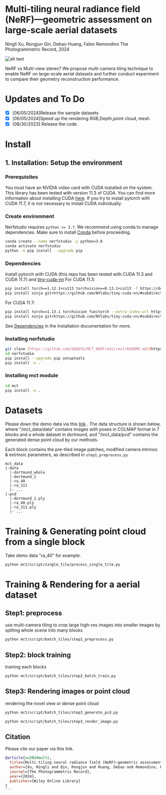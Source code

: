 # Multi-tiling neural radiance field (NeRF)—geometric assessment on large-scale aerial datasets 
Ningli Xu, Rongjun Qin, Debao Huang, Fabio Remondino
The Photogrammetric Record, 2024  

![alt text](comparison.png "Comparison between ours and SOTA MVS methods")

NeRF vs Multi-view stereo? We propose multi-camera tiling technique to enable NeRF on large-scale aerial datasets and further conduct experiment to compare their geometry reconstruction performance.

# Updates and To Do 
- [x] [06/05/2024]Release the sample datasets   
- [x] [06/05/2024]Speed up the rendering RGB,Depth,point cloud, mesh  
- [x] [08/30/2023] Release the code.  

# Install

## 1. Installation: Setup the environment
### Prerequisites
You must have an NVIDIA video card with CUDA installed on the system. This library has been tested with version 11.3 of CUDA. You can find more information about installing CUDA [here](https://docs.nvidia.com/cuda/cuda-quick-start-guide/index.html).
If you try to install pytorch with CUDA 11.7, it is not necessary to install CUDA individually.
### Create environment
Nerfstudio requires `python >= 3.7`. We recommend using conda to manage dependencies. Make sure to install [Conda](https://docs.conda.io/en/latest/miniconda.html) before proceeding.
```bash
conda create --name nerfstudio -y python=3.8
conda activate nerfstudio
python -m pip install --upgrade pip
```
### Dependencies
Install pytorch with CUDA (this repo has been tested with CUDA 11.3 and CUDA 11.7) and [tiny-cuda-nn](https://github.com/NVlabs/tiny-cuda-nn)
For CUDA 11.3:
```bash
pip install torch==1.12.1+cu113 torchvision==0.13.1+cu113 -f https://download.pytorch.org/whl/torch_stable.html
pip install ninja git+https://github.com/NVlabs/tiny-cuda-nn/#subdirectory=bindings/torch
```
For CUDA 11.7:
```bash
pip install torch==1.13.1 torchvision functorch --extra-index-url https://download.pytorch.org/whl/cu117
pip install ninja git+https://github.com/NVlabs/tiny-cuda-nn/#subdirectory=bindings/torch
```
See [Dependencies](https://github.com/nerfstudio-project/nerfstudio/blob/main/docs/quickstart/installation.md#dependencies)
in the Installation documentation for more.
### Installing nerfstudio
```bash
git clone [https://github.com/GDAOSU/MCT_NERF/edit/mct/README.md](https://github.com/GDAOSU/MCT_NERF)
cd nerfstudio
pip install --upgrade pip setuptools
pip install -e .
```
### Installing mct module
```bash
cd mct
pip install -e .
```
# Datasets
Please down the demo data via this [link](https://buckeyemailosu-my.sharepoint.com/:u:/g/personal/xu_3961_buckeyemail_osu_edu/EQPWDZYSurRKj2pNDYfvdjAB-_lTkBTkGFbmEZJj66iprQ?e=KhaxWc) . The data structure is shown below, where "/mct_data/data" contains images with poses in COLMAP format in 7 blocks and a whole dataset in dortmund, and "/mct_data/pcd" contains the generated dense point cloud by our methods.

Each block contains the pre-tiled image patches, modified camera intrinsic & extrinsic parameters, as described in `step1_preprocess.py`
```
mct_data
|-data
  |-dortmund_whole
  |-dortmund_1
  |-ra_40
  |-ra_311
  |- ...
|-pcd
  |-dortmund_1.ply
  |-ra_40.ply
  |-ra_311.ply
  |- ...
```

# Training & Generating point cloud from a single block
Take demo data "ra_40" for example.
```
python mct/script/single_tile/process_single_tile.py
```


# Training & Rendering for a aerial dataset
## Step1: preprocess   
use multi-camera tiling to crop large high-res images into smaller images by spliting whole scene into many blocks  
```bash
python mct/script/batch_tiles/step1_preprocess.py
```

## Step2: block training  
training each blocks  
```bash
python mct/script/batch_tiles/step2_batch_train.py
```

## Step3: Rendering images or point cloud  
rendering the novel view or dense point cloud   
```bash
python mct/script/batch_tiles/step3_generate_pcd.py  
```
```bash
python mct/script/batch_tiles/step3_render_image.py  
```

## Citation
Please cite our paper via this link.
```bibtex
@article{xu2024multi,
  title={Multi-tiling neural radiance field (NeRF)—geometric assessment on large-scale aerial datasets},
  author={Xu, Ningli and Qin, Rongjun and Huang, Debao and Remondino, Fabio},
  journal={The Photogrammetric Record},
  year={2024},
  publisher={Wiley Online Library}
}
'''